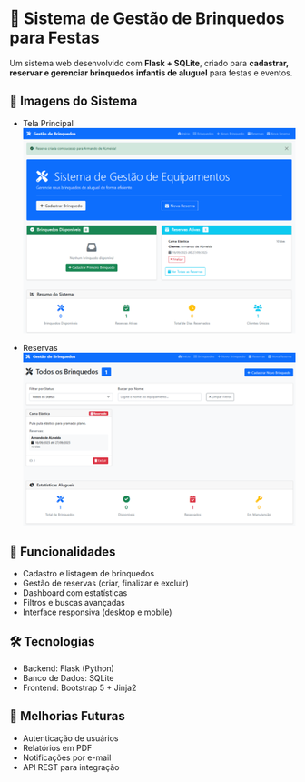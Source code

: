 # 🎉 Sistema de Gestão de Brinquedos para Festas

Um sistema web desenvolvido com **Flask + SQLite**, criado para **cadastrar, reservar e gerenciar brinquedos infantis de aluguel** para festas e eventos.

## 📸 Imagens do Sistema

* Tela Principal  
  ![Tela Principal](/imgs/home.PNG)

* Reservas  
  ![Reservas](/imgs/reserva.PNG)

## 🚀 Funcionalidades

* Cadastro e listagem de brinquedos
* Gestão de reservas (criar, finalizar e excluir)
* Dashboard com estatísticas
* Filtros e buscas avançadas
* Interface responsiva (desktop e mobile)

## 🛠️ Tecnologias

* Backend: Flask (Python)
* Banco de Dados: SQLite
* Frontend: Bootstrap 5 + Jinja2

## 🔮 Melhorias Futuras

* Autenticação de usuários
* Relatórios em PDF
* Notificações por e-mail
* API REST para integração

